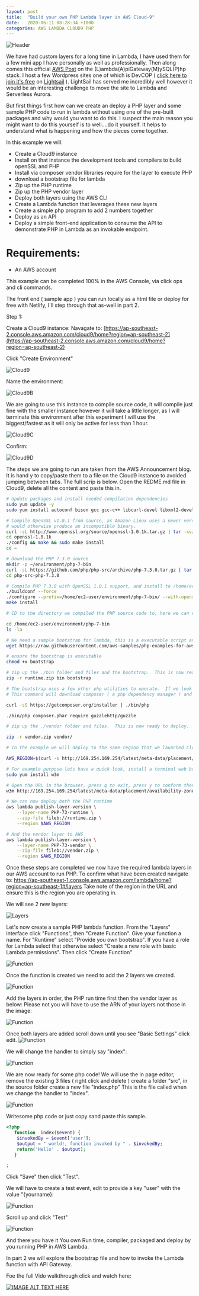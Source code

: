 ```yaml
---
layout: post
title:  "Build your own PHP Lambda layer in AWS Cloud-9"
date:   2020-06-11 08:28:34 +1000
categories: AWS LAMBDA CLOUD9 PHP
---
```


![Header](/assets/post/2020-06-11-AWS-PHP-LAMBDA-CLOUD-9/header.png "Header")

We have had custom layers for a long time in Lambda, I have used them for a few mini app I have personally as well as professionally.  Then along comes this official [AWS Post](https://aws.amazon.com/blogs/compute/introducing-the-new-serverless-lamp-stack/) on the (L)ambda(A)piGateway(M)ySQL(P)hp stack.  I host a few Wordpress sites one of which is DevCOP ( [click here to join it's free](https://devcop.io/) on [Lightsail](https://aws.amazon.com/lightsail/) ).  LightSail has served me incredibly well however it would be an interesting challenge to move the site to Lambda and Serverless Aurora.

But first things first how can we create an deploy a PHP layer and some sample PHP code to run in lambda without using one of the pre-built packages and why would you want to do this.  I suspect the main reason you might want to do this yourself is to well....do it yourself.  It helps to understand what is happening and how the pieces come together.

In this example we will:
- Create a Cloud9 instance
- Install on that instance the development tools and compilers to build openSSL and PHP
- Install via composer vendor libraries require for the layer to execute PHP
- download a bootstrap file for lambda
- Zip up the PHP runtime
- Zip up the PHP vendor layer
- Deploy both layers using the AWS CLI
- Create a Lambda function that leverages these new layers
- Create a simple php program to add 2 numbers together
- Deploy as an API
- Deploy a simple front-end application to consume the API to demonstrate PHP in Lambda as an invokable endpoint.

# Requirements:
- An AWS account

This example can be completed 100% in the AWS Console, via click ops and cli commands.

The front end ( sample app ) you can run locally as a html file or deploy for free with Netlify, I'll step through that as-well in part 2.

Step 1:

Create a Cloud9 instance:
Navagate to: [https://ap-southeast-2.console.aws.amazon.com/cloud9/home?region=ap-southeast-2](https://ap-southeast-2.console.aws.amazon.com/cloud9/home?region=ap-southeast-2)

Click "Create Environment"

![Cloud9](/assets/post/2020-06-11-AWS-PHP-LAMBDA-CLOUD-9/Cloud-9-1.png "Cloud9")

Name the environment:

![Cloud9B](/assets/post/2020-06-11-AWS-PHP-LAMBDA-CLOUD-9/Cloud-9-2.png "Cloud9B")

We are going to use this instance to compile source code, it will compile just fine with the smaller instance however it will take a little longer, as I will terminate this environment after this experiment I will use the biggest/fastest as it will only be active for less than 1 hour. 

![Cloud9C](/assets/post/2020-06-11-AWS-PHP-LAMBDA-CLOUD-9/Cloud-9-3.png "Cloud9C")

Confirm:

![Cloud9D](/assets/post/2020-06-11-AWS-PHP-LAMBDA-CLOUD-9/Cloud-9-4.png "Cloud9D")

The steps we are going to run are taken from the AWS Announcement blog.  It is hand y to copy/paste them to a file on the Cloud9 instance to avoided jumping between tabs.  The full scrip is below.  Open the REDME.md file in Cloud9, delete all the content and paste this in.
```bash
# Update packages and install needed compilation dependencies
sudo yum update -y
sudo yum install autoconf bison gcc gcc-c++ libcurl-devel libxml2-devel -y

# Compile OpenSSL v1.0.1 from source, as Amazon Linux uses a newer version than the Lambda Execution Environment, which
# would otherwise produce an incompatible binary.
curl -sL http://www.openssl.org/source/openssl-1.0.1k.tar.gz | tar -xvz
cd openssl-1.0.1k
./config && make && sudo make install
cd ~

# Download the PHP 7.3.0 source
mkdir -p ~/environment/php-7-bin
curl -sL https://github.com/php/php-src/archive/php-7.3.0.tar.gz | tar -xvz
cd php-src-php-7.3.0

# Compile PHP 7.3.0 with OpenSSL 1.0.1 support, and install to /home/ec2-user/php-7-bin
./buildconf --force
./configure --prefix=/home/ec2-user/environment/php-7-bin/ --with-openssl=/usr/local/ssl --with-curl --with-zlib
make install

# CD to the directory we compiled the PHP source code to, here we can view the binaries:

cd /home/ec2-user/environment/php-7-bin
ls -la

# We need a sample bootstrap for lambda, this is a executable script and is the entry point for the custom run time.
wget https://raw.githubusercontent.com/aws-samples/php-examples-for-aws-lambda/master/bootstrap

# ensure the bootstrap is executable
chmod +x bootstrap

# zip up the ./bin folder and files and the bootstrap.  This is now ready  to deploy.
zip -r runtime.zip bin bootstrap

# The bootstrap uses a few other php utilities to operate.  If we look inside the bootstrap file we can see where this is used.  These 2 layers could be just one, but this allows us to keep the PHP runtime separate to the vendor layer in case there is a update to the vendor layer we only need to rebuild/deploy that layer.
# This command will download composer ( a php dependency manager ) and then use that to install the guzzlehttp/guzzle packages.

curl -sS https://getcomposer.org/installer | ./bin/php

./bin/php composer.phar require guzzlehttp/guzzle

# zip up the ./vendor folder and files.  This is now ready to deploy.  There is no bootstrap file required for this layer, this layer is dependent on the PHP runtime that already contains the entry point.

zip -r vendor.zip vendor/

# In the example we will deploy to the same region that we launched Cloud9 in.  This command will call the metadata end point available on all AWS ec2 instances to get the region and save it to an environment variable:

AWS_REGION=$(curl -s http://169.254.169.254/latest/meta-data/placement/availability-zone | sed 's/\(.*\)[a-z]/\1/')

# For example purpose lets have a quick look, install a terminal web browser
sudo yum install w3m

# Open the URL in the browser, press q to exit, press y to conform then press enter.
w3m http://169.254.169.254/latest/meta-data/placement/availability-zone

# We can now deploy both the PHP runtime
aws lambda publish-layer-version \
    --layer-name PHP-73-runtime \
    --zip-file fileb://runtime.zip \
    --region $AWS_REGION

# And the vendor layer to AWS
aws lambda publish-layer-version \
    --layer-name PHP-73-vendor \
    --zip-file fileb://vendor.zip \
    --region $AWS_REGION
```

Once these steps are completed we now have the required lambda layers in our AWS account to run PHP.  To confirm what have been created navigate to:
https://ap-southeast-1.console.aws.amazon.com/lambda/home?region=ap-southeast-1#/layers Take note of the region in the URL and ensure this is the region you are operating in.

We will see 2 new layers:

![Layers](/assets/post/2020-06-11-AWS-PHP-LAMBDA-CLOUD-9/layer.png "Layers")

Let's now create a sample PHP lambda function.  From the "Layers" interface click "Functions", then "Create Function".  Give your function a name.  For "Runtime" select "Provide you own bootstrap".  If you have a role for Lambda select that otherwise select "Create a new role with basic Lambda permissions".  Then click "Create Function"

![Function](/assets/post/2020-06-11-AWS-PHP-LAMBDA-CLOUD-9/create-function.png "Function")

Once the function is created we need to add the 2 layers we created.

![Function](/assets/post/2020-06-11-AWS-PHP-LAMBDA-CLOUD-9/add-layer.png "Function")

Add the layers in order, the PHP run time first then the vendor layer as below: Please not you will have to use the ARN of your layers not those in the image:

![Function](/assets/post/2020-06-11-AWS-PHP-LAMBDA-CLOUD-9/add-layer-2.png "Function")

Once both layers are added scroll down until you see "Basic Settings" click edit.
![Function](/assets/post/2020-06-11-AWS-PHP-LAMBDA-CLOUD-9/edit.png "Function")

We will change the handler to simply say "index":

![Function](/assets/post/2020-06-11-AWS-PHP-LAMBDA-CLOUD-9/handler.png "Function")

We are now ready for some php code!  We will use the in page editor, remove the existing 3 files ( right click and delete ) create a folder "src", in the source folder create a new file "index.php" This is the file called when we change the handler to "index".

![Function](/assets/post/2020-06-11-AWS-PHP-LAMBDA-CLOUD-9/code.png "Function")

Writesome php code or just copy sand paste this sample.
```php
<?php
   function  index($event) {
    $invokedBy = $event['user'];
    $output = " world!, function invoked by " . $invokedBy;
    return('Hello' . $output);
   }

;
```
Click "Save" then click "Test".

We will have to create a test event, edit to provide a key "user" with the value "{yourname}:

![Function](/assets/post/2020-06-11-AWS-PHP-LAMBDA-CLOUD-9/event.png "Function")

Scroll up and click "Test"

![Function](/assets/post/2020-06-11-AWS-PHP-LAMBDA-CLOUD-9/result.png "Function")

And there you have it You own Run time, compiler, packaged  and deploy by you running PHP in AWS Lambda.

In part 2 we will explore the bootstrap file and how to invoke the Lambda function with API Gateway.

Foe the full Vido walkthrough click and watch here:

[![IMAGE ALT TEXT HERE](https://img.youtube.com/vi/hBju8c8Oq6s/0.jpg)](https://www.youtube.com/watch?v=hBju8c8Oq6s)